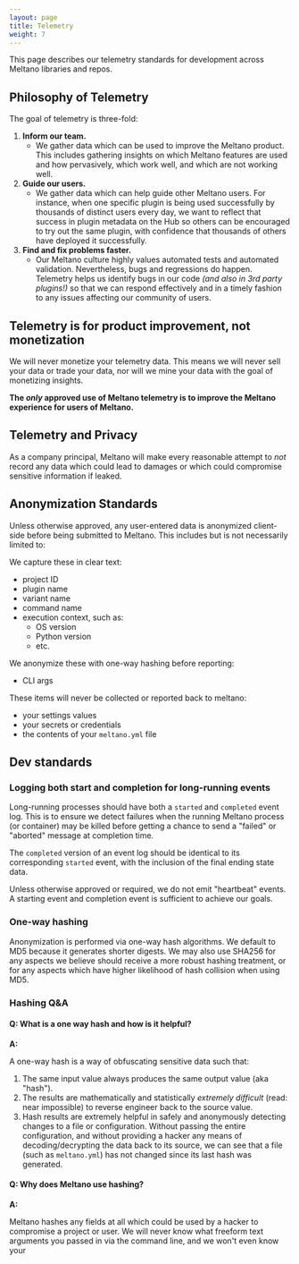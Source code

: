 ```yaml
---
layout: page
title: Telemetry
weight: 7
---
```


This page describes our telemetry standards for development across Meltano libraries and repos.

## Philosophy of Telemetry

The goal of telemetry is three-fold:

1. **Inform our team.**
   - We gather data which can be used to improve the Meltano product. This includes gathering insights on which Meltano features are used and how pervasively, which work well, and which are not working well.
2. **Guide our users.**
   - We gather data which can help guide other Meltano users. For instance, when one specific plugin is being used successfully by thousands of distinct users every day, we want to reflect that success in plugin metadata on the Hub so others can be encouraged to try out the same plugin, with confidence that thousands of others have deployed it successfully.
3. **Find and fix problems faster.**
   - Our Meltano culture highly values automated tests and automated validation. Nevertheless, bugs and regressions do happen. Telemetry helps us identify bugs in our code _(and also in 3rd party plugins!)_ so that we can respond effectively and in a timely fashion to any issues affecting our community of users.

## Telemetry is for product improvement, not monetization

We will never monetize your telemetry data. This means we will never sell your data or trade your data, nor will we mine your data with the goal of monetizing insights.

**The _only_ approved use of Meltano telemetry is to improve the Meltano experience for users of Meltano.**

## Telemetry and Privacy

As a company principal, Meltano will make every reasonable attempt to _not_ record any data which could lead to damages or which could compromise sensitive information if leaked.

## Anonymization Standards

Unless otherwise approved, any user-entered data is anonymized client-side before being submitted to Meltano. This includes but is not necessarily limited to:

We capture these in clear text:

- project ID
- plugin name
- variant name
- command name
- execution context, such as:
  - OS version
  - Python version
  - etc.

We anonymize these with one-way hashing before reporting:

- CLI args

These items will never be collected or reported back to meltano:

- your settings values
- your secrets or credentials
- the contents of your `meltano.yml` file

## Dev standards

### Logging both start and completion for long-running events

Long-running processes should have both a `started` and `completed` event log. This is to ensure we detect failures when the running Meltano process (or container) may be killed before getting a chance to send a "failed" or "aborted" message at completion time.

The `completed` version of an event log should be identical to its corresponding `started` event, with the inclusion of the final ending state data.

Unless otherwise approved or required, we do not emit "heartbeat" events. A starting event and completion event is sufficient to achieve our goals.

### One-way hashing

Anonymization is performed via one-way hash algorithms. We default to MD5 because it generates shorter digests. We may also use SHA256 for any aspects we believe should receive a more robust hashing treatment, or for any aspects which have higher likelihood of hash collision when using MD5.

### Hashing Q&A

#### Q: What is a one way hash and how is it helpful?

**A:**

A one-way hash is a way of obfuscating sensitive data such that:

1. The same input value always produces the same output value (aka "hash").
2. The results are mathematically and statistically _extremely difficult_ (read: near impossible) to reverse engineer back to the source value.
3. Hash results are extremely helpful in safely and anonymously detecting changes to a file or configuration. Without passing the entire configuration, and without providing a hacker any means of decoding/decrypting the data back to its source, we can see that a file (such as `meltano.yml`) has not changed since its last hash was generated.

#### Q: Why does Meltano use hashing?

**A:**

Meltano hashes any fields at all which could be used by a hacker to compromise a project or user. We will never know what freeform text arguments you passed in via the command line, and we won't even know your
